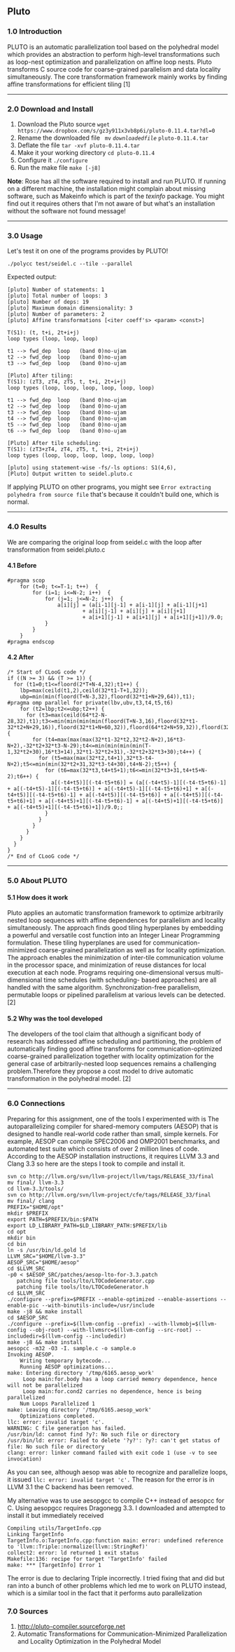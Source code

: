 ## Pluto   
### 1.0 Introduction  
PLUTO is an automatic parallelization tool based on the polyhedral model which provides an abstraction to perform high-level transformations such as loop-nest optimization and parallelization on affine loop nests. Pluto transforms C source code for coarse-grained parallelism and data locality simultaneously. The core transformation framework mainly works by finding affine transformations for efficient tiling [1]  

--- 
 

### 2.0 Download and Install  
1. Download the Pluto source ` wget https://www.dropbox.com/s/gz3y911x3vb8p6i/pluto-0.11.4.tar?dl=0 `
2. Rename the downloaded file ` mv` *`downloadedfile`* `pluto-0.11.4.tar `
3. Deflate the file ` tar -xvf pluto-0.11.4.tar `
4. Make it your working directory ` cd pluto-0.11.4 `
5. Configure it ` ./configure `
6. Run the make file ` make [-j8] `

**Note**: Rose has all the software required to install and run PLUTO. If running on a different machine, the installation might complain about missing software, such as Makeinfo which is part of the *texinfo* package. You might find out it requires others that I'm not aware of but what's an installation without the software not found message!  

--- 

### 3.0 Usage 

Let's test it on one of the programs provides by PLUTO! 

` ./polycc test/seidel.c --tile --parallel `

Expected output:
```
[pluto] Number of statements: 1
[pluto] Total number of loops: 3
[pluto] Number of deps: 19
[pluto] Maximum domain dimensionality: 3
[pluto] Number of parameters: 2
[pluto] Affine transformations [<iter coeff's> <param> <const>]

T(S1): (t, t+i, 2t+i+j)
loop types (loop, loop, loop)

t1 --> fwd_dep  loop   (band 0)no-ujam
t2 --> fwd_dep  loop   (band 0)no-ujam
t3 --> fwd_dep  loop   (band 0)no-ujam

[Pluto] After tiling:
T(S1): (zT3, zT4, zT5, t, t+i, 2t+i+j)
loop types (loop, loop, loop, loop, loop, loop)

t1 --> fwd_dep  loop   (band 0)no-ujam
t2 --> fwd_dep  loop   (band 0)no-ujam
t3 --> fwd_dep  loop   (band 0)no-ujam
t4 --> fwd_dep  loop   (band 0)no-ujam
t5 --> fwd_dep  loop   (band 0)no-ujam
t6 --> fwd_dep  loop   (band 0)no-ujam

[Pluto] After tile scheduling:
T(S1): (zT3+zT4, zT4, zT5, t, t+i, 2t+i+j)
loop types (loop, loop, loop, loop, loop, loop)

[pluto] using statement-wise -fs/-ls options: S1(4,6), 
[Pluto] Output written to seidel.pluto.c
```   

If applying PLUTO on other programs, you might see `Error extracting polyhedra from source file` that's because it couldn't build one, which is normal.

--- 
### 4.0 Results

We are comparing the original loop from seidel.c with the loop after transformation from seidel.pluto.c 

#### 4.1 Before 
```
#pragma scop
    for (t=0; t<=T-1; t++)  {
        for (i=1; i<=N-2; i++)  {
            for (j=1; j<=N-2; j++)  {
                a[i][j] = (a[i-1][j-1] + a[i-1][j] + a[i-1][j+1]
                        + a[i][j-1] + a[i][j] + a[i][j+1]
                        + a[i+1][j-1] + a[i+1][j] + a[i+1][j+1])/9.0;
            }
        }
    }
#pragma endscop
```
#### 4.2 After
```
/* Start of CLooG code */
if ((N >= 3) && (T >= 1)) {
  for (t1=0;t1<=floord(2*T+N-4,32);t1++) {
    lbp=max(ceild(t1,2),ceild(32*t1-T+1,32));
    ubp=min(min(floord(T+N-3,32),floord(32*t1+N+29,64)),t1);
#pragma omp parallel for private(lbv,ubv,t3,t4,t5,t6)
    for (t2=lbp;t2<=ubp;t2++) {
      for (t3=max(ceild(64*t2-N-28,32),t1);t3<=min(min(min(min(floord(T+N-3,16),floord(32*t1-32*t2+N+29,16)),floord(32*t1+N+60,32)),floord(64*t2+N+59,32)),floord(32*t2+T+N+28,32));t3++) {
        for (t4=max(max(max(32*t1-32*t2,32*t2-N+2),16*t3-N+2),-32*t2+32*t3-N-29);t4<=min(min(min(min(T-1,32*t2+30),16*t3+14),32*t1-32*t2+31),-32*t2+32*t3+30);t4++) {
          for (t5=max(max(32*t2,t4+1),32*t3-t4-N+2);t5<=min(min(32*t2+31,32*t3-t4+30),t4+N-2);t5++) {
            for (t6=max(32*t3,t4+t5+1);t6<=min(32*t3+31,t4+t5+N-2);t6++) {
              a[(-t4+t5)][(-t4-t5+t6)] = (a[(-t4+t5)-1][(-t4-t5+t6)-1] + a[(-t4+t5)-1][(-t4-t5+t6)] + a[(-t4+t5)-1][(-t4-t5+t6)+1] + a[(-t4+t5)][(-t4-t5+t6)-1] + a[(-t4+t5)][(-t4-t5+t6)] + a[(-t4+t5)][(-t4-t5+t6)+1] + a[(-t4+t5)+1][(-t4-t5+t6)-1] + a[(-t4+t5)+1][(-t4-t5+t6)] + a[(-t4+t5)+1][(-t4-t5+t6)+1])/9.0;;
            }
          }
        }
      }
    }
  }
}
/* End of CLooG code */
```
 
--- 
### 5.0 About PLUTO
#### 5.1 How does it work  
Pluto applies an automatic transformation framework to optimize arbitrarily nested loop sequences with affine dependences for parallelism and locality simultaneously. The approach finds good tiling hyperplanes by embedding a powerful and versatile cost function into an Integer Linear Programming formulation. These tiling hyperplanes are used for communication-minimized coarse-grained parallelization as well as for locality optimization. The approach enables the minimization of inter-tile communication volume in the processor space, and minimization of reuse distances for local execution at each node. Programs requiring one-dimensional versus multi-dimensional time schedules (with scheduling- based approaches) are all handled with the same algorithm. Synchronization-free parallelism, permutable loops or pipelined parallelism at various levels can be detected.  [2]


#### 5.2 Why was the tool developed  
The developers of the tool claim that although a significant body of research has addressed affine scheduling and partitioning, the problem of automatically finding good affine transforms for communication-optimized coarse-grained parallelization together with locality optimization for the general case of arbitrarily-nested loop sequences remains a challenging problem.Therefore they propose a cost model to drive automatic transformation in the polyhedral model. [2]
  
--- 

### 6.0 Connections  
Preparing for this assignment, one of the tools I experimented with is The autoparallelizing compiler for shared-memory computers (AESOP) that is designed to handle real-world code rather than small, simple kernels. For example, AESOP can compile SPEC2006 and OMP2001 benchmarks, and automated test suite which consists of over 2 million lines of code. According to the AESOP installation instructions, it requires LLVM 3.3 and Clang 3.3 so here are the steps I took to compile and install it.


```
svn co http://llvm.org/svn/llvm-project/llvm/tags/RELEASE_33/final
mv final/ llvm-3.3
cd llvm-3.3/tools/
svn co http://llvm.org/svn/llvm-project/cfe/tags/RELEASE_33/final
mv final/ clang
PREFIX="$HOME/opt"
mkdir $PREFIX
export PATH=$PREFIX/bin:$PATH
export LD_LIBRARY_PATH=$LD_LIBRARY_PATH:$PREFIX/lib
cd opt
mkdir bin
cd bin 
ln -s /usr/bin/ld.gold ld 
LLVM_SRC="$HOME/llvm-3.3"
AESOP_SRC="$HOME/aesop"
cd $LLVM_SRC
-p0 < $AESOP_SRC/patches/aesop-lto-for-3.3.patch
   patching file tools/lto/LTOCodeGenerator.cpp
   patching file tools/lto/LTOCodeGenerator.h
cd $LLVM_SRC
./configure --prefix=$PREFIX --enable-optimized --enable-assertions --enable-pic --with-binutils-include=/usr/include
make -j8 && make install
cd $AESOP_SRC
./configure --prefix=$(llvm-config --prefix) --with-llvmobj=$(llvm-config --obj-root) --with-llvmsrc=$(llvm-config --src-root) --includedir=$(llvm-config --includedir)
make -j8 && make install
aesopcc -m32 -O3 -I. sample.c -o sample.o
Invoking AESOP.
	Writing temporary bytecode...
	Running AESOP optimizations...
make: Entering directory '/tmp/6165.aesop_work'
	 Loop main:for.body has a loop carried memory dependence, hence will not be parallelized 
	 Loop main:for.cond2 carries no dependence, hence is being parallelized 
	Num Loops Parallelized 1
make: Leaving directory '/tmp/6165.aesop_work'
	Optimizations completed.
llc: error: invalid target 'c'.
WARNING: C file generation has failed.
/usr/bin/ld: cannot find ?y?: No such file or directory
/usr/bin/ld: error: Failed to delete '?y?': ?y?: can't get status of file: No such file or directory
clang: error: linker command failed with exit code 1 (use -v to see invocation) 
```

As you can see, although aesop was able to recognize and parallelize loops, it issued `llc: error: invalid target 'c'.`  The reason for the error is in LLVM 3.1 the C backend has been removed. 

My alternative was to use aesopgcc to compile C++ instead of aesopcc for C. Using aesopgcc requires Dragonegg 3.3. I downloaded and attempted to install it but immediately received 

```
Compiling utils/TargetInfo.cpp
Linking TargetInfo
TargetInfo.o:TargetInfo.cpp:function main: error: undefined reference to 'llvm::Triple::normalize(llvm::StringRef)'
collect2: error: ld returned 1 exit status
Makefile:136: recipe for target 'TargetInfo' failed
make: *** [TargetInfo] Error 1
```
The error is due to declaring Triple incorrectly. I tried fixing that and did but ran into a bunch of other problems which led me to work on PLUTO instead, which is a similar tool in the fact that it performs auto parallelization
 
### 7.0  Sources
1. http://pluto-compiler.sourceforge.net 
2. Automatic Transformations for Communication-Minimized Parallelization and Locality Optimization in the Polyhedral Model
